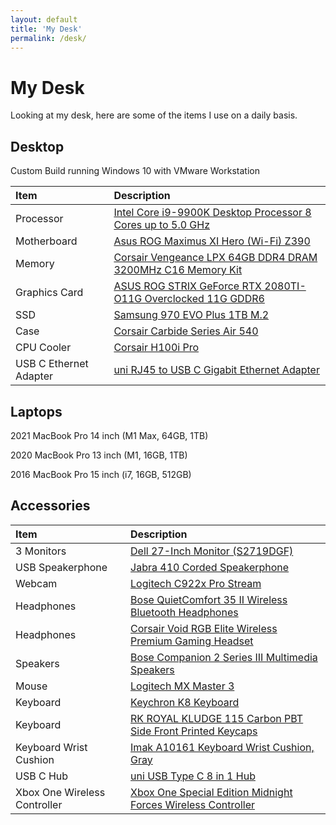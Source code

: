 ```yaml
---
layout: default
title: 'My Desk'
permalink: /desk/
---
```


# My Desk

Looking at my desk, here are some of the items I use on a daily basis.

## Desktop

Custom Build running Windows 10 with VMware Workstation

| Item                        | Description                  |
| :-------------------------- | :--------------------------- |
| Processor | [Intel Core i9-9900K Desktop Processor 8 Cores up to 5.0 GHz](https://amzn.to/2WNyeL9) |
| Motherboard | [Asus ROG Maximus XI Hero (Wi-Fi) Z390](https://amzn.to/34POa3J)
| Memory | [Corsair Vengeance LPX 64GB DDR4 DRAM 3200MHz C16 Memory Kit](https://amzn.to/3pn5Ew4)
| Graphics Card | [ASUS ROG STRIX GeForce RTX 2080TI-O11G Overclocked 11G GDDR6](https://amzn.to/3aPn7cC) |
| SSD | [Samsung 970 EVO Plus 1TB M.2](https://amzn.to/2MciVcN) |
| Case | [Corsair Carbide Series Air 540](https://amzn.to/3aKubHo) |
| CPU Cooler | [Corsair H100i Pro](https://amzn.to/34NNw73) |
| USB C Ethernet Adapter | [uni RJ45 to USB C Gigabit Ethernet Adapter](https://amzn.to/38WhLJU)

## Laptops
2021 MacBook Pro 14 inch (M1 Max, 64GB, 1TB)

2020 MacBook Pro 13 inch (M1, 16GB, 1TB)

2016 MacBook Pro 15 inch (i7, 16GB, 512GB)

## Accessories

| Item | Description |
| :--- |:----------- |
| 3 Monitors | [Dell 27-Inch Monitor (S2719DGF)](https://amzn.to/3aTSfYm) |
| USB Speakerphone | [Jabra 410 Corded Speakerphone](https://amzn.to/3hkUYLM) |
| Webcam | [Logitech C922x Pro Stream](https://amzn.to/3aLruFD) |
| Headphones | [Bose QuietComfort 35 II Wireless Bluetooth Headphones](https://amzn.to/37UJ9ZP) |
| Headphones | [Corsair Void RGB Elite Wireless Premium Gaming Headset](https://amzn.to/3aYRJbZ) |
| Speakers | [Bose Companion 2 Series III Multimedia Speakers](https://amzn.to/38C77rP) |
| Mouse | [Logitech MX Master 3](https://www.amazon.com/Logitech-Master-Advanced-Wireless-Mouse/dp/B07S395RWD) |
| Keyboard | [Keychron K8 Keyboard](https://www.amazon.com/Keychron-Mechanical-Keyboard-Tenkeyless-Bluetooth/dp/B08B5WHYTT) |
| Keyboard | [RK ROYAL KLUDGE 115 Carbon PBT Side Front Printed Keycaps](https://www.amazon.com/gp/product/B08397XX5G) |
| Keyboard Wrist Cushion | [Imak A10161 Keyboard Wrist Cushion, Gray](https://amzn.to/3mWzuWE) |
| USB C Hub | [uni USB Type C 8 in 1 Hub](https://www.amazon.com/gp/product/B07Q6YS7W2) |
| Xbox One Wireless Controller | [Xbox One Special Edition Midnight Forces Wireless Controller](https://amzn.to/3hzHo7g)